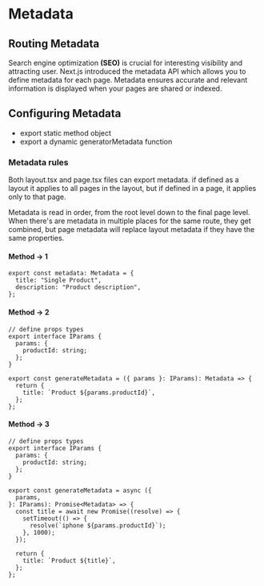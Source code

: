 # Metadata

## Routing Metadata

Search engine optimization **(SEO)** is crucial for interesting visibility and attracting user.
Next.js introduced the metadata API which allows you to define metadata for each page.
Metadata ensures accurate and relevant information is displayed when your pages are shared or indexed.

## Configuring Metadata

- export static method object
- export a dynamic generatorMetadata function

### Metadata rules

Both layout.tsx and page.tsx files can export metadata. if defined as a layout it applies to all pages in the layout, but if defined in a page, it applies only to that page.

Metadata is read in order, from the root level down to the final page level.
When there's are metadata in multiple places for the same route, they get combined, but page metadata will replace layout metadata if they have the same properties.

#### Method -> 1

```tsx
export const metadata: Metadata = {
  title: "Single Product",
  description: "Product description",
};
```

#### Method -> 2

```tsx
// define props types
export interface IParams {
  params: {
    productId: string;
  };
}

export const generateMetadata = ({ params }: IParams): Metadata => {
  return {
    title: `Product ${params.productId}`,
  };
};
```

#### Method -> 3

```tsx
// define props types
export interface IParams {
  params: {
    productId: string;
  };
}

export const generateMetadata = async ({
  params,
}: IParams): Promise<Metadata> => {
  const title = await new Promise((resolve) => {
    setTimeout(() => {
      resolve(`iphone ${params.productId}`);
    }, 1000);
  });

  return {
    title: `Product ${title}`,
  };
};
```
